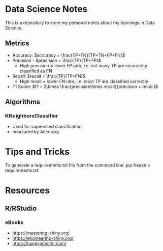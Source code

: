 # Data Science Notes

This is a repository to store my personal notes about my learnings in Data Science.

## Metrics

- Accuracy: $accuracy = \frac{TP+TN}{TP+TN+FP+FN}$
- Precision - $precision = \frac{TP}{TP+FP}$
  - High precision = lower FP rate, i.e. not many TP are incorrectly classified as FN
- Recall: $recall = \frac{TP}{TP+FN}$
  - High recall = lower FN rate, i.e. most TP are classified correctly
- F1 Score: $f1 = 2\times \frac{precision\times recall}{precision + recall}$

## Algorithms

### KNeighborsClassifier
- Used for supervised classification
- measured by Accuracy

# Tips and Tricks
To generate a requirements.txt file from the command line: pip freeze > requirements.txt

# Resources

## R/RStudio

### eBooks
- https://mastering-shiny.org/
- https://engineering-shiny.org/
- https://happygitwithr.com/
